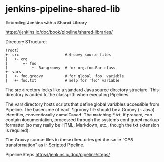 # jenkins-pipeline-shared-lib
Extending Jenkins with a Shared Library


https://jenkins.io/doc/book/pipeline/shared-libraries/


Directory STructure:

```
(root)
+- src                     # Groovy source files
|   +- org
|       +- foo
|           +- Bar.groovy  # for org.foo.Bar class
+- vars
|   +- foo.groovy          # for global 'foo' variable
|   +- foo.txt             # help for 'foo' variable
```

The src directory looks like a standard Java source directory structure. This directory is added to the classpath when executing Pipelines.

The vars directory hosts scripts that define global variables accessible from Pipeline. The basename of each *.groovy file should be a Groovy (~ Java) identifier, conventionally camelCased. The matching *.txt, if present, can contain documentation, processed through the system’s configured markup formatter (so may really be HTML, Markdown, etc., though the txt extension is required).

The Groovy source files in these directories get the same “CPS transformation” as in Scripted Pipeline.


Pipeline Steps 
https://jenkins.io/doc/pipeline/steps/
